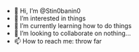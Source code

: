 - 👋 Hi, I’m @Stin0banin0
- 👀 I’m interested in things
- 🌱 I’m currently learning how to do things
- 💞️ I’m looking to collaborate on nothing...
- 📫 How to reach me: throw far

<!---
Stin0banin0/Stin0banin0 is a ✨ special ✨ repository because its `README.md` (this file) appears on your GitHub profile.
You can click the Preview link to take a look at your changes.
--->
